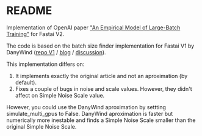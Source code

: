 # README
Implementation of OpenAI paper ["An Empirical Model of Large-Batch Training"](https://arxiv.org/pdf/1812.06162.pdf) for Fastai V2. 

The code is based on the batch size finder implementation for Fastai V1 by DanyWind ([repo V1](https://github.com/DanyWind/fastai_bs_finder) / [blog](https://towardsdatascience.com/implementing-a-batch-size-finder-in-fastai-how-to-get-a-4x-speedup-with-better-generalization-813d686f6bdf) / [discussion](https://forums.fast.ai/t/batch-size-finder-from-openai-implemented-using-fastai/57620)). 

This implementation differs on:
1. It implements exactly the original article and not an aproximation (by default). 
1. Fixes a couple of bugs in noise and scale values. However, they didn't affect on Simple Noise Scale value.

However, you could use the DanyWind aproximation by settting simulate_multi_gpus to False. DanyWind aproximation is faster but numerically more inestable and finds a Simple Noise Scale smaller than the original Simple Noise Scale.